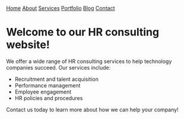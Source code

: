 <head>
  <link rel="stylesheet" href="/style.css">
</head>

<nav>
  <a href="/index.md">Home</a>
  <a href="/about.md">About</a>
  <a href="/services.md">Services</a>
  <a href="/portfolio.md">Portfolio</a>
  <a href="/blog.md">Blog</a>
  <a href="/contact.md">Contact</a>
</nav>

# Welcome to our HR consulting website!

We offer a wide range of HR consulting services to help technology companies succeed. Our services include:

- Recruitment and talent acquisition
- Performance management
- Employee engagement
- HR policies and procedures

Contact us today to learn more about how we can help your company!
